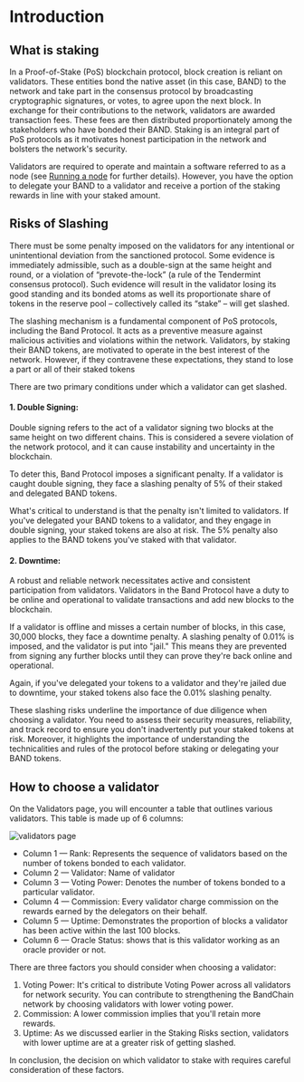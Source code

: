 # Introduction

## What is staking

In a Proof-of-Stake (PoS) blockchain protocol, block creation is reliant on validators. These entities bond the native asset (in this case, BAND) to the network and take part in the consensus protocol by broadcasting cryptographic signatures, or votes, to agree upon the next block. In exchange for their contributions to the network, validators are awarded transaction fees. These fees are then distributed proportionately among the stakeholders who have bonded their BAND. Staking is an integral part of PoS protocols as it motivates honest participation in the network and bolsters the network's security.

Validators are required to operate and maintain a software referred to as a node (see [Running a node](../node-validators/overview.md) for further details). However, you have the option to delegate your BAND to a validator and receive a portion of the staking rewards in line with your staked amount.

## Risks of Slashing

There must be some penalty imposed on the validators for any intentional or unintentional deviation from the sanctioned protocol. Some evidence is immediately admissible, such as a double-sign at the same height and round, or a violation of “prevote-the-lock” (a rule of the Tendermint consensus protocol). Such evidence will result in the validator losing its good standing and its bonded atoms as well its proportionate share of tokens in the reserve pool – collectively called its “stake” – will get slashed.

The slashing mechanism is a fundamental component of PoS protocols, including the Band Protocol. It acts as a preventive measure against malicious activities and violations within the network. Validators, by staking their BAND tokens, are motivated to operate in the best interest of the network. However, if they contravene these expectations, they stand to lose a part or all of their staked tokens

There are two primary conditions under which a validator can get slashed.

#### 1. Double Signing:

Double signing refers to the act of a validator signing two blocks at the same height on two different chains. This is considered a severe violation of the network protocol, and it can cause instability and uncertainty in the blockchain.

To deter this, Band Protocol imposes a significant penalty. If a validator is caught double signing, they face a slashing penalty of 5% of their staked and delegated BAND tokens.

What's critical to understand is that the penalty isn't limited to validators. If you've delegated your BAND tokens to a validator, and they engage in double signing, your staked tokens are also at risk. The 5% penalty also applies to the BAND tokens you've staked with that validator.

#### 2. Downtime:

A robust and reliable network necessitates active and consistent participation from validators. Validators in the Band Protocol have a duty to be online and operational to validate transactions and add new blocks to the blockchain.

If a validator is offline and misses a certain number of blocks, in this case, 30,000 blocks, they face a downtime penalty. A slashing penalty of 0.01% is imposed, and the validator is put into "jail." This means they are prevented from signing any further blocks until they can prove they're back online and operational.

Again, if you've delegated your tokens to a validator and they're jailed due to downtime, your staked tokens also face the 0.01% slashing penalty.

These slashing risks underline the importance of due diligence when choosing a validator. You need to assess their security measures, reliability, and track record to ensure you don't inadvertently put your staked tokens at risk. Moreover, it highlights the importance of understanding the technicalities and rules of the protocol before staking or delegating your BAND tokens.

## How to choose a validator

On the Validators page, you will encounter a table that outlines various validators. This table is made up of 6 columns:

![validators page](/img/staking/all_validators_page.png)

- Column 1 — Rank: Represents the sequence of validators based on the number of tokens bonded to each validator.
- Column 2 — Validator: Name of validator
- Column 3 — Voting Power: Denotes the number of tokens bonded to a particular validator.
- Column 4 — Commission: Every validator charge commission on the rewards earned by the delegators on their behalf.
- Column 5 — Uptime: Demonstrates the proportion of blocks a validator has been active within the last 100 blocks.
- Column 6 — Oracle Status: shows that is this validator working as an oracle provider or not.

There are three factors you should consider when choosing a validator:

1. Voting Power: It's critical to distribute Voting Power across all validators for network security. You can contribute to strengthening the BandChain network by choosing validators with lower voting power.
2. Commission: A lower commission implies that you'll retain more rewards.
3. Uptime: As we discussed earlier in the Staking Risks section, validators with lower uptime are at a greater risk of getting slashed.

In conclusion, the decision on which validator to stake with requires careful consideration of these factors.
